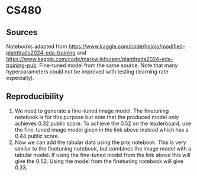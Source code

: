 # CS480

## Sources

Notebooks adapted from https://www.kaggle.com/code/hdjojo/modified-planttraits2024-eda-training and https://www.kaggle.com/code/markwijkhuizen/planttraits2024-eda-training-pub. Fine-tuned model from the same source. Note that many hyperparameters could not be improved with testing (learning rate especially).

## Reproducibility

1. We need to generate a fine-tuned image model. The finetuning notebook is for this purpose but note that the produced model only achieves 0.32 public score. To achieve the 0.52 on the leaderboard, use the fine-tuned image model given in the link above instead which has a 0.44 public score.
2. Now we can add the tabular data using the proj notebook. This is very similar to the finetuning notebook, but combines the image model with a tabular model. If using the fine-tuned model from the link above this will give the 0.52. Using the model from the finetuning notebook will give 0.33. 
